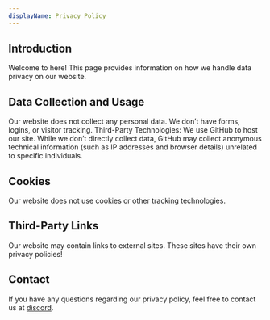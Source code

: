 ```yaml
---
displayName: Privacy Policy
---
```

## Introduction
Welcome to here! This page provides information on how we handle data privacy on our website.

## Data Collection and Usage
Our website does not collect any personal data. We don’t have forms, logins, or visitor tracking.
Third-Party Technologies: We use GitHub to host our site. While we don’t directly collect data, GitHub may collect anonymous technical information (such as IP addresses and browser details) unrelated to specific individuals.

## Cookies
Our website does not use cookies or other tracking technologies.

## Third-Party Links
Our website may contain links to external sites. These sites have their own privacy policies!

## Contact
If you have any questions regarding our privacy policy, feel free to contact us at [discord](https://discord.gg/38M6A2RvKk).